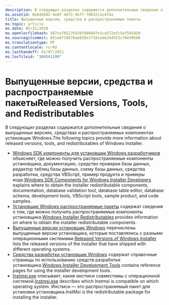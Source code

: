 ```yaml
---
description: В следующих разделах содержатся дополнительные сведения о выпущенных версиях, средствах и распространяемых компонентах установщик Windows.
ms.assetid: 6e644502-4e0f-4bf2-9ef7-7883211c4f4a
title: Выпущенные версии, средства и распространяемые пакеты
ms.topic: article
ms.date: 05/31/2018
ms.openlocfilehash: 567ce765176438f68668fe1ca572efc5ef545d50
ms.sourcegitcommit: 831e8f3db78ab820e1710cede244553c70e50500
ms.translationtype: MT
ms.contentlocale: ru-RU
ms.lasthandoff: 01/07/2021
ms.locfileid: "104541199"
---
```

# <a name="released-versions-tools-and-redistributables"></a><span data-ttu-id="66bab-103">Выпущенные версии, средства и распространяемые пакеты</span><span class="sxs-lookup"><span data-stu-id="66bab-103">Released Versions, Tools, and Redistributables</span></span>

<span data-ttu-id="66bab-104">В следующих разделах содержатся дополнительные сведения о выпущенных версиях, средствах и распространяемых компонентах установщик Windows.</span><span class="sxs-lookup"><span data-stu-id="66bab-104">The following topics provide more information about released versions, tools, and redistributables of Windows Installer.</span></span>

-   <span data-ttu-id="66bab-105">[Windows SDK компоненты для установщик Windows разработчиков](platform-sdk-components-for-windows-installer-developers.md) объясняет, где можно получить распространяемые компоненты установщика, документацию, средство проверки базы данных, редактор таблиц базы данных, схему базы данных, средства разработки, средства VBScript, пример продукта и примеры кода.</span><span class="sxs-lookup"><span data-stu-id="66bab-105">[Windows SDK Components for Windows Installer Developers](platform-sdk-components-for-windows-installer-developers.md) explains where to obtain the installer redistributable components, documentation, database validation tool, database table editor, database schema, development tools, VBScript tools, sample product, and code samples.</span></span>
-   <span data-ttu-id="66bab-106">[Установщик Windows распространяемые пакеты](windows-installer-redistributables.md) содержат сведения о том, где можно получить распространяемые компоненты установщика.</span><span class="sxs-lookup"><span data-stu-id="66bab-106">[Windows Installer Redistributables](windows-installer-redistributables.md) provides information on where to obtain the installer redistributable components.</span></span>
-   <span data-ttu-id="66bab-107">[Выпущенные версии установщик Windows](released-versions-of-windows-installer.md) перечислены выпущенные версии установщика, которые поставлялись с разными операционными системами.</span><span class="sxs-lookup"><span data-stu-id="66bab-107">[Released Versions of Windows Installer](released-versions-of-windows-installer.md) lists the released versions of the installer that have shipped with different operating systems.</span></span>
-   <span data-ttu-id="66bab-108">[Средства разработки установщик Windows](windows-installer-development-tools.md) содержат справочные страницы по использованию средств разработки установщика.</span><span class="sxs-lookup"><span data-stu-id="66bab-108">[Windows Installer Development Tools](windows-installer-development-tools.md) contains reference pages for using the installer development tools.</span></span>
-   <span data-ttu-id="66bab-109">[Instmsi.exe](instmsi-exe.md) описывает, какие инстмси совместимы с операционной системой.</span><span class="sxs-lookup"><span data-stu-id="66bab-109">[Instmsi.exe](instmsi-exe.md) describes which Instmsi is compatible on which operating system.</span></span> <span data-ttu-id="66bab-110">Инстмси — это распространяемый пакет для установки установщика.</span><span class="sxs-lookup"><span data-stu-id="66bab-110">InstMsi is the redistributable package for installing the installer.</span></span>

 

 



